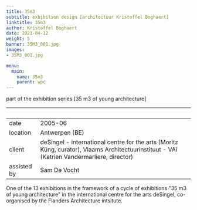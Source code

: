 ```yaml
---
title: 35m3
subtitle: exhibition design [architectuur Kristoffel Boghaert]
linktitle: 35m3
author: Kristoffel Boghaert
date: 2021-04-12
weight: 5
banner: 35M3_001.jpg
images:
- 35M3_001.jpg

menu:
  main:
    name: 35m3
    parent: wpc
---
```

part of the exhibition series [35 m3 of young architecture]

&nbsp;|&nbsp;
------|------
date  |  2005-06
location	|		Antwerpen (BE)
client		|		deSingel - international centre for the arts (Moritz Küng, curator), Vlaams Architectuurinstituut - VAi (Katrien Vandermarliere, director)
assisted by			|   Sam De Vocht

One of the 13 exhibitions in the framework of a cycle of exhibitions "35 m3 of young architecture" in the international centre for the arts deSingel, co-organised by the Flanders Architecture intsitute.